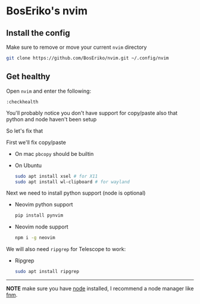 # BosEriko's nvim
## Install the config

Make sure to remove or move your current `nvim` directory

```sh
git clone https://github.com/BosEriko/nvim.git ~/.config/nvim
```

## Get healthy
Open `nvim` and enter the following:

```
:checkhealth
```

You'll probably notice you don't have support for copy/paste also that python and node haven't been setup

So let's fix that

First we'll fix copy/paste

- On mac `pbcopy` should be builtin

- On Ubuntu

  ```sh
  sudo apt install xsel # for X11
  sudo apt install wl-clipboard # for wayland
  ```

Next we need to install python support (node is optional)

- Neovim python support

  ```sh
  pip install pynvim
  ```

- Neovim node support

  ```sh
  npm i -g neovim
  ```

We will also need `ripgrep` for Telescope to work:

- Ripgrep

  ```sh
  sudo apt install ripgrep
  ```
---

**NOTE** make sure you have [node](https://nodejs.org/en/) installed, I recommend a node manager like [fnm](https://github.com/Schniz/fnm).
